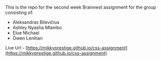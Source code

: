 This is the repo for the second week Brainnest assignment for the group consisting of: 

- Aleksandras Bilevičius
- Ashley Nyasha Mlambo
- Elue Michael
- Owen Lenihan

Live Url - [https://mikkyprestige.github.io/css-assignment](https://mikkyprestige.github.io/css-assignment)

